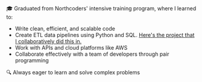🎓 Graduated from Northcoders' intensive training program, where I learned to:
* Write clean, efficient, and scalable code
* Create ETL data pipelines using Python and SQL.
  [Here's the project that I collaboratively did this in.](https://github.com/andreeamitel/data_dynamo_squad_project)
* Work with APIs and cloud platforms like AWS
* Collaborate effectively with a team of developers through pair programming
  
🔍 Always eager to learn and solve complex problems



<!---
Su-ibrahim/Su-ibrahim is a ✨ special ✨ repository because its `README.md` (this file) appears on your GitHub profile.
You can click the Preview link to take a look at your changes.
--->
